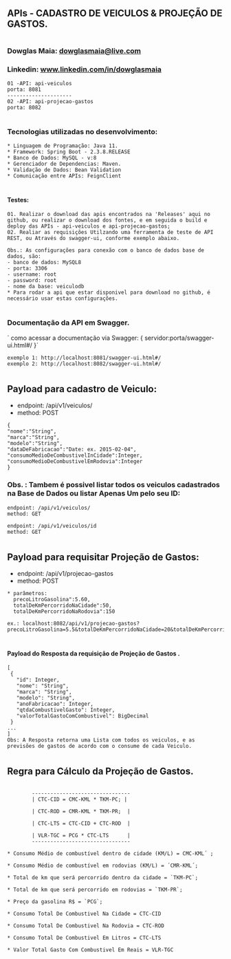 ## APIs - CADASTRO DE VEICULOS & PROJEÇÃO DE GASTOS.
#
### Dowglas Maia: dowglasmaia@live.com
### Linkedin: www.linkedin.com/in/dowglasmaia

```comunicação ente apis
01 -API: api-veiculos 
porta: 8081
---------------------
02 -API: api-projecao-gastos 
porta: 8082
```
#
### Tecnologias utilizadas no desenvolvimento:
```
* Linguagem de Programação: Java 11.
* Framework: Spring Boot - 2.3.8.RELEASE
* Banco de Dados: MySQL - v:8
* Gerenciador de Dependencias: Maven.
* Validação de Dados: Bean Validation
* Comunicação entre APIs: FeignClient
```
#
#### Testes:
```
01. Realizar o download das apis encontrados na 'Releases' aqui no github, ou realizar o download dos fontes, e em seguida o build e deploy das APIs - api-veiculos e api-projecao-gastos;
02. Realiar as requisições Utilzando uma ferramenta de teste de API REST, ou Através do swagger-ui, conforme exemplo abaixo.

Obs.: As configurações para conexão com o banco de dados base de dados, são:
- banco de dados: MySQL8
- porta: 3306
- username: root
- password: root
- nome da base: veiculodb
* Para rodar a api que estar disponivel para download no github, é necessário usar estas configurações.
```
#
### Documentação da API em Swagger.
´ como acessar a documentação via Swagger: { servidor:porta/swagger-ui.html#/ }´ 
```Teste de API
exemplo 1: http://localhost:8081/swagger-ui.html#/
exemplo 2: http://localhost:8082/swagger-ui.html#/
```
#
## Payload para cadastro de Veiculo:
* endpoint:  /api/v1/veiculos/
* method: POST
```
{
"nome":"String",
"marca":"String",
"modelo":"String",
"dataDeFabricacao":"Date: ex. 2015-02-04",
"consumoMedioDeCombustivelInCidade":Integer,
"consumoMedioDeCombustivelEmRodovia":Integer
}
 ```
 ### Obs. : Tambem é possivel listar todos os veiculos cadastrados na Base de Dados ou listar Apenas Um pelo seu ID:
```
endpoint: /api/v1/veiculos/
method: GET
``` 
```
endpoint: /api/v1/veiculos/id
method: GET
``` 

# 

## Payload para requisitar Projeção de Gastos:
* endpoint:  /api/v1/projecao-gastos
* method: POST
```
* parâmetros:
  precoLitroGasolina":5.60,
  totalDeKmPercorridoNaCidade":50, 
  totalDeKmPercorridoNaRodovia":150

ex.: localhost:8082/api/v1/projecao-gastos?precoLitroGasolina=5.5&totalDeKmPercorridoNaCidade=20&totalDeKmPercorridoNaRodovia=200
 ```
 #
 #### Payload do Resposta da requisição de Projeção de Gastos .
 
 ```
 [
  {
    "id": Integer,
    "nome": "String",
    "marca": "String",
    "modelo": "String",
    "anoFabricacao": Integer,
    "qtdaCombustivelGasto": Integer,
    "valorTotalGastoComCombustivel": BigDecimal
  }
 ...
]
 Obs: A Resposta retorna uma Lista com todos os veiculos, e as previsões de gastos de acordo com o consume de cada Veiculo.
 ```

#
## Regra para Cálculo da Projeção de Gastos.
```Regra

        --------------------------------
        | CTC-CID = CMC-KML * TKM-PC; |

        | CTC-ROD = CMR-KML * TKM-PR;  |

        | CTC-LTS = CTC-CID + CTC-ROD  |

        | VLR-TGC = PCG * CTC-LTS      |
        --------------------------------

* Consumo Médio de combustível dentro de cidade (KM/L) = CMC-KML´ ;

* Consumo Médio de combustível em rodovias (KM/L) = ´CMR-KML´;

* Total de km que será percorrido dentro da cidade = `TKM-PC`;

* Total de km que será percorrido em rodovias = `TKM-PR`;

* Preço da gasolina R$ = `PCG`; 

* Consumo Total De Combustivel Na Cidade = CTC-CID

* Consumo Total De Combustivel Na Rodovia = CTC-ROD

* Consumo Total De Combustivel Em Litros = CTC-LTS

* Valor Total Gasto Com Combustivel Em Reais = VLR-TGC
```
